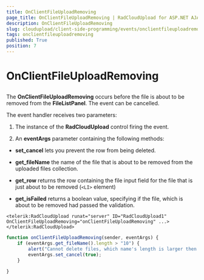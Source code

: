 ```yaml
---
title: OnClientFileUploadRemoving
page_title: OnClientFileUploadRemoving | RadCloudUpload for ASP.NET AJAX Documentation
description: OnClientFileUploadRemoving
slug: cloudupload/client-side-programming/events/onclientfileuploadremoving
tags: onclientfileuploadremoving
published: True
position: 7
---
```


# OnClientFileUploadRemoving



## 

The **OnClientFileUploadRemoving** occurs before the file is about to be removed from the **FileListPanel**. The event can be cancelled.

The event handler receives two parameters:

1. The instance of the **RadCloudUpload** control firing the event.

1. An **eventArgs** parameter containing the following methods:

* **set_cancel** lets you prevent the row from being deleted.

* **get_fileName** the name of the file that is about to be removed from the uploaded files collection.

* **get_row** returns the row containing the file input field for the file that is just about to be removed (`<LI>` element)

* **get_isFailed** returns a boolean value, specifying if the file, which is about to be removed had passed the validation.

````ASP.NET
<telerik:RadCloudUpload runat="server" ID="RadCloudUpload1" OnClientFileUploadRemoving="onClientFileUploadRemoving" ...>
</telerik:RadCloudUpload>
````



````JavaScript
function onClientFileUploadRemoving(sender, eventArgs) {
	if (eventArgs.get_fileName().length > "10") {
		alert("Cannot delete files, which name's length is larger then 10 symbols");
		eventArgs.set_cancel(true);
	}

}
````


